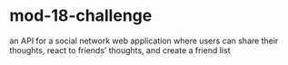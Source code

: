 # mod-18-challenge
an API for a social network web application where users can share their thoughts, react to friends’ thoughts, and create a friend list
